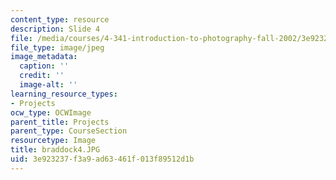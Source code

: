 ```yaml
---
content_type: resource
description: Slide 4
file: /media/courses/4-341-introduction-to-photography-fall-2002/3e923237f3a9ad63461f013f89512d1b_braddock4.JPG
file_type: image/jpeg
image_metadata:
  caption: ''
  credit: ''
  image-alt: ''
learning_resource_types:
- Projects
ocw_type: OCWImage
parent_title: Projects
parent_type: CourseSection
resourcetype: Image
title: braddock4.JPG
uid: 3e923237-f3a9-ad63-461f-013f89512d1b
---
```

